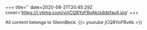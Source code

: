 +++
title=''
date=2020-08-21T20:45:29Z
cover='https://i.ytimg.com/vi/jCQ8YoFBvAk/sddefault.jpg'
+++

All content belongs to GlennBeck.
{{< youtube jCQ8YoFBvAk >}}
